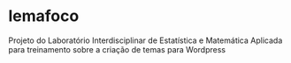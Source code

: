 # lemafoco
Projeto do Laboratório Interdisciplinar de Estatística e Matemática Aplicada para treinamento sobre a criação de temas para Wordpress
